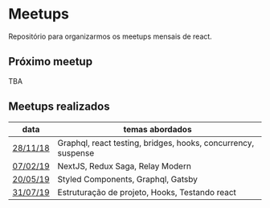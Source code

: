 # Meetups

Repositório para organizarmos os meetups mensais de react.

## Próximo meetup

TBA

## Meetups realizados

| data                                           | temas abordados                                               |
| ---------------------------------------------- | ------------------------------------------------------------- |
| [28/11/18](./meetups/2018-11-18/2018-11-18.md) | Graphql, react testing, bridges, hooks, concurrency, suspense |
| [07/02/19](./meetups/2019-02-07/2019-02-07.md) | NextJS, Redux Saga, Relay Modern                              |
| [20/05/19](./meetups/2019-05-20/2019-05-20.md) | Styled Components, Graphql, Gatsby                            |
| [31/07/19](./meetups/2019-07-31/2019-07-31.md) | Estruturação de projeto, Hooks, Testando react                |
